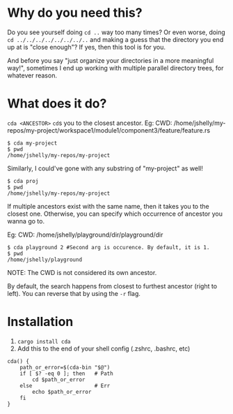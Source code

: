 # Why do you need this?
Do you see yourself doing `cd ..` way too many times?
Or even worse, doing `cd ../../../../../../../..` and making a guess that the directory you end up at is "close enough"?
If yes, then this tool is for you.

And before you say "just organize your directories in a more meaningful way!", sometimes I end up working with multiple parallel directory trees, for whatever reason.

# What does it do?
`cda <ANCESTOR>` `cd`s you to the closest ancestor.
Eg:
CWD: /home/jshelly/my-repos/my-project/workspace1/module1/component3/feature/feature.rs
```
$ cda my-project
$ pwd
/home/jshelly/my-repos/my-project
```

Similarly, I could've gone with any substring of "my-project" as well!
```
$ cda proj
$ pwd
/home/jshelly/my-repos/my-project
```

If multiple ancestors exist with the same name, then it takes you to the closest one. Otherwise, you can specify which occurrence of ancestor you wanna go to.

Eg:
CWD: /home/jshelly/playground/dir/playground/dir
```
$ cda playground 2 #Second arg is occurence. By default, it is 1.
$ pwd
/home/jshelly/playground
```
NOTE: The CWD is not considered its own ancestor.

By default, the search happens from closest to furthest ancestor (right to left). You can reverse that by using the `-r` flag.


# Installation
1. `cargo install cda`
2. Add this to the end of your shell config (.zshrc, .bashrc, etc)
```
cda() {
    path_or_error=$(cda-bin "$@")
    if [ $? -eq 0 ]; then   # Path
        cd $path_or_error
    else                    # Err
        echo $path_or_error
    fi
}
```
